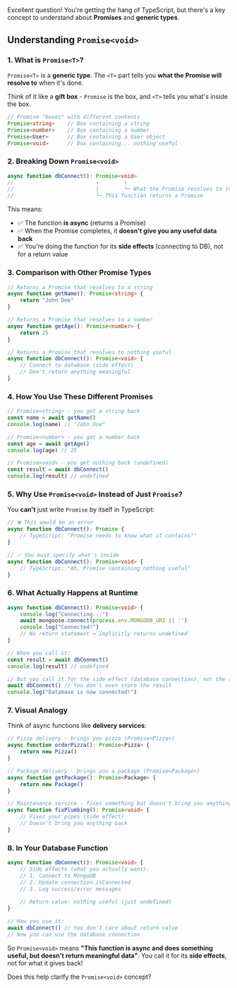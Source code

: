 #####
Excellent question! You're getting the hang of TypeScript, but there's a key concept to understand about **Promises** and **generic types**.

## Understanding `Promise<void>`

### 1. **What is `Promise<T>`?**

`Promise<T>` is a **generic type**. The `<T>` part tells you **what the Promise will resolve to** when it's done.

Think of it like a **gift box** - `Promise` is the box, and `<T>` tells you what's inside the box.

```typescript
// Promise "boxes" with different contents
Promise<string>    // Box containing a string
Promise<number>    // Box containing a number  
Promise<User>      // Box containing a User object
Promise<void>      // Box containing... nothing useful
```

### 2. **Breaking Down `Promise<void>`**

```typescript
async function dbConnect(): Promise<void>
//                          ↑        ↑
//                          |        └─ What the Promise resolves to (nothing)
//                          └─ This function returns a Promise
```

This means:
- ✅ The function **is async** (returns a Promise)
- ✅ When the Promise completes, it **doesn't give you any useful data back**
- ✅ You're doing the function for its **side effects** (connecting to DB), not for a return value

### 3. **Comparison with Other Promise Types**

```typescript
// Returns a Promise that resolves to a string
async function getName(): Promise<string> {
    return "John Doe"
}

// Returns a Promise that resolves to a number
async function getAge(): Promise<number> {
    return 25
}

// Returns a Promise that resolves to nothing useful
async function dbConnect(): Promise<void> {
    // Connect to database (side effect)
    // Don't return anything meaningful
}
```

### 4. **How You Use These Different Promises**

```typescript
// Promise<string> - you get a string back
const name = await getName()
console.log(name) // "John Doe"

// Promise<number> - you get a number back  
const age = await getAge()
console.log(age) // 25

// Promise<void> - you get nothing back (undefined)
const result = await dbConnect()
console.log(result) // undefined
```

### 5. **Why Use `Promise<void>` Instead of Just `Promise`?**

You **can't** just write `Promise` by itself in TypeScript:

```typescript
// ❌ This would be an error
async function dbConnect(): Promise {
    // TypeScript: "Promise needs to know what it contains!"
}

// ✅ You must specify what's inside
async function dbConnect(): Promise<void> {
    // TypeScript: "Ah, Promise containing nothing useful"
}
```

### 6. **What Actually Happens at Runtime**

```typescript
async function dbConnect(): Promise<void> {
    console.log("Connecting...")
    await mongoose.connect(process.env.MONGODB_URI || '')
    console.log("Connected!")
    // No return statement = implicitly returns undefined
}

// When you call it:
const result = await dbConnect()
console.log(result) // undefined

// But you call it for the side effect (database connection), not the return value
await dbConnect() // You don't even store the result
console.log("Database is now connected!")
```

### 7. **Visual Analogy**

Think of async functions like **delivery services**:

```typescript
// Pizza delivery - brings you pizza (Promise<Pizza>)
async function orderPizza(): Promise<Pizza> {
    return new Pizza()
}

// Package delivery - brings you a package (Promise<Package>)  
async function getPackage(): Promise<Package> {
    return new Package()
}

// Maintenance service - fixes something but doesn't bring you anything (Promise<void>)
async function fixPlumbing(): Promise<void> {
    // Fixes your pipes (side effect)
    // Doesn't bring you anything back
}
```

### 8. **In Your Database Function**

```typescript
async function dbConnect(): Promise<void> {
    // Side effects (what you actually want):
    // 1. Connect to MongoDB
    // 2. Update connection.isConnected  
    // 3. Log success/error messages
    
    // Return value: nothing useful (just undefined)
}

// How you use it:
await dbConnect() // You don't care about return value
// Now you can use the database connection
```

So `Promise<void>` means **"This function is async and does something useful, but doesn't return meaningful data"**. You call it for its **side effects**, not for what it gives back!

Does this help clarify the `Promise<void>` concept?
















#####
##
#####
